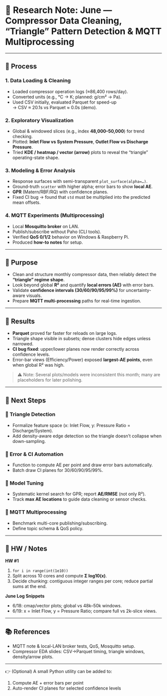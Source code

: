 # 📑 Research Note: June — Compressor Data Cleaning, “Triangle” Pattern Detection & MQTT Multiprocessing

---

## 🔹 Process

### 1. Data Loading & Cleaning
- Loaded compressor operation logs (≈86,400 rows/day).  
- Converted units (e.g., °C → K; planned: g/cm² → Pa).  
- Used CSV initially, evaluated Parquet for speed-up  
  → CSV ≈ 20.1s vs Parquet ≈ 0.0s (demo).  

### 2. Exploratory Visualization
- Global & windowed slices (e.g., index **48,000–50,000**) for trend checking.  
- Plotted: **Inlet Flow vs System Pressure**, **Outlet Flow vs Discharge Pressure**.  
- Tried **KDE / heatmap / vector (arrow)** plots to reveal the “triangle” operating-state shape.  

### 3. Modeling & Error Analysis
- Response surfaces with semi-transparent `plot_surface(alpha=…)`.  
- Ground-truth `scatter` with higher alpha; error bars to show **local AE**.  
- **GPR** (Matern/RBF/RQ) with confidence planes.  
- Fixed CI bug → found that `std` must be multiplied into the predicted mean offsets.  

### 4. MQTT Experiments (Multiprocessing)
- Local **Mosquitto broker** on LAN.  
- Publish/subscribe without Paho (CLI tools).  
- Verified **QoS 0/1/2** behavior on Windows & Raspberry Pi.  
- Produced **how-to notes** for setup.  

---

## 🔹 Purpose
- Clean and structure monthly compressor data, then reliably detect the **“triangle” regime shape**.  
- Look beyond global **R²** and quantify **local errors (AE)** with error bars.  
- Validate **confidence intervals (30/60/90/95/99%)** for uncertainty-aware visuals.  
- Prepare **MQTT multi-processing** paths for real-time ingestion.  

---

## 🔹 Results
- **Parquet** proved far faster for reloads on large logs.  
- Triangle shape visible in subsets; dense clusters hide edges unless narrowed.  
- **CI bug fixed**: upper/lower planes now render correctly across confidence levels.  
- Error-bar views (Efficiency/Power) exposed **largest-AE points**, even when global R² was high.  

> ⚠️ Note: Several plots/models were inconsistent this month; many are placeholders for later polishing.  

---

## 🔹 Next Steps

### 🔸 Triangle Detection
- Formalize feature space (x: Inlet Flow, y: Pressure Ratio = Discharge/System).  
- Add density-aware edge detection so the triangle doesn’t collapse when down-sampling.  

### 🔸 Error & CI Automation
- Function to compute AE per point and draw error bars automatically.  
- Batch draw CI planes for 30/60/90/95/99%.  

### 🔸 Model Tuning
- Systematic kernel search for GPR; report **AE/RMSE** (not only R²).  
- Track **max AE locations** to guide data cleaning or sensor checks.  

### 🔸 MQTT Multiprocessing
- Benchmark multi-core publishing/subscribing.  
- Define topic schema & QoS policy.  

---

## 🔹 HW / Notes

**HW #1**  
1. `for i in range(int(1e10))`  
2. Split across 10 cores and compute **Σ log10(x)**.  
3. Decide chunking: contiguous integer ranges per core; reduce partial sums at the end.  

**June Log Snippets**  
- 6/18: cmap/vector plots; global vs 48k–50k windows.  
- 6/19: x = Inlet Flow, y = Pressure Ratio; compare full vs 2k-slice views.  

---

## 📚 References
- MQTT note & local-LAN broker tests, QoS, Mosquitto setup.  
- Compressor EDA slides: CSV→Parquet timing, triangle windows, density/arrow plots.  

---

👉 (Optional) A small Python utility can be added to:  
1. Compute AE + error bars per point  
2. Auto-render CI planes for selected confidence levels
